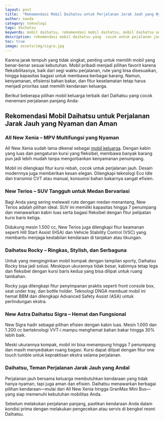 ```yaml
---
layout: post
title:  "Rekomendasi Mobil Daihatsu untuk Perjalanan Jarak Jauh yang Nyaman dan Aman"
author: nanda
category: teknologi
tags: daihatsu
keywords: mobil daihatsu, rekomendasi mobil daihatsu, mobil daihatsu untuk perjalanan jauh
description: rekomendasi mobil daihatsu yang  cocok untuk pejalanan jauh agar perjalanan terasa lebih nyaman dan aman, mobil daihatsu terbaik untuk perjalanan jauh agar anda bisa menikmati perjalanan yang lebih menyenangnkan
toc: true
image: assets/img/sigra.jpg
---
```


Karena jarak tempuh yang tidak singkat, penting untuk memilih mobil yang benar-benar sesuai kebutuhan. Mobil pribadi menjadi pilihan favorit karena fleksibilitasnya, baik dari segi waktu perjalanan, rute yang bisa disesuaikan, hingga kapasitas bagasi untuk membawa berbagai barang. Namun, kenyamanan, efisiensi bahan bakar, dan fitur keselamatan tetap harus menjadi prioritas saat memilih kendaraan keluarga.

Berikut beberapa pilihan mobil keluarga terbaik dari Daihatsu yang cocok menemani perjalanan panjang Anda:

## Rekomendasi Mobil Daihatsu untuk Perjalanan Jarak Jauh yang Nyaman dan Aman

### All New Xenia – MPV Multifungsi yang Nyaman 
All New Xenia sudah lama dikenal sebagai [mobil keluarga](https://www.astra-daihatsu.id/c/mobil-baru-daihatsu). Dengan kabin yang luas dan pengaturan kursi yang fleksibel, membawa banyak barang pun jadi lebih mudah tanpa mengorbankan kenyamanan penumpang.

Mobil ini dilengkapi fitur kursi rebah, cocok untuk perjalanan jauh. Desain modernnya juga memberikan kesan elegan. Dilengkapi teknologi Eco Idle dan transmisi CVT atau manual, konsumsi bahan bakarnya sangat efisien.



### New Terios – SUV Tangguh untuk Medan Bervariasi 
Bagi Anda yang sering melewati rute dengan medan menantang, New Terios adalah pilihan ideal. SUV ini memiliki kapasitas hingga 7 penumpang dan menawarkan kabin luas serta bagasi fleksibel dengan fitur pelipatan kursi baris ketiga.

Didukung mesin 1.500 cc, New Terios juga dilengkapi fitur keamanan seperti Hill Start Assist (HSA) dan Vehicle Stability Control (VSC) yang membantu menjaga kestabilan kendaraan di tanjakan atau tikungan.



### Daihatsu Rocky – Ringkas, Stylish, dan Serbaguna
Untuk yang menginginkan mobil kompak dengan tampilan sporty, Daihatsu Rocky bisa jadi solusi. Meskipun ukurannya tidak besar, kabinnya tetap lega dan fleksibel dengan kursi baris kedua yang bisa dilipat untuk ruang tambahan.

Rocky juga dilengkapi fitur penyimpanan praktis seperti front console box, seat under tray, dan bottle holder. Teknologi DNGA membuat mobil ini hemat BBM dan dilengkapi Advanced Safety Assist (ASA) untuk perlindungan ekstra.



### New Astra Daihatsu Sigra – Hemat dan Fungsional 
New Sigra hadir sebagai pilihan efisien dengan kabin luas. Mesin 1.000 dan 1.200 cc berteknologi VVT-i mampu menghemat bahan bakar hingga 30% lebih baik.

Meski ukurannya kompak, mobil ini bisa menampung hingga 7 penumpang dan masih menyediakan ruang bagasi. Kursi dapat dilipat dengan fitur one touch tumble untuk kepraktisan ekstra selama perjalanan.


### Daihatsu, Teman Perjalanan Jarak Jauh yang Andal  
Perjalanan jauh bersama keluarga membutuhkan kendaraan yang tidak hanya nyaman, tapi juga aman dan efisien. Daihatsu menawarkan berbagai pilihan kendaraan—mulai dari All New Xenia hingga GranMax Mini Bus—yang siap memenuhi kebutuhan mobilitas Anda.

Sebelum melakukan perjalanan panjang, pastikan kendaraan Anda dalam kondisi prima dengan melakukan pengecekan atau servis di bengkel resmi Daihatsu.  

